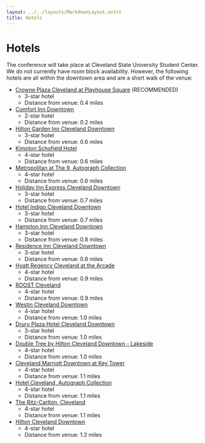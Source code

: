 ```yaml
---
layout: ../../layouts/MarkdownLayout.astro
title: Hotels
---
```


# Hotels

The conference will take place at Cleveland State University Student Center. We do not currently have room block availability. However, the following hotels are all within the downtown area and are a short walk of the venue:

- [Crowne Plaza Cleveland at Playhouse Square](https://www.ihg.com/crowneplaza/hotels/us/en/cleveland/cleps/hoteldetail) (RECOMMENDED)
  - 3-star hotel
  - Distance from venue: 0.4 miles
- [Comfort Inn Downtown](https://www.choicehotels.com/ohio/cleveland/comfort-inn-hotels/oh167)
  - 2-star hotel
  - Distance from venue: 0.2 miles
- [Hilton Garden Inn Cleveland Downtown](https://www.hilton.com/en/hotels/clegwgi-hilton-garden-inn-cleveland-downtown/)
  - 3-star hotel
  - Distance from venue: 0.6 miles
- [Kimpton Schofield Hotel](https://www.theschofieldhotel.com/)
  - 4-star hotel
  - Distance from venue: 0.6 miles
- [Metropolitan at The 9, Autograph Collection](https://www.marriott.com/en-us/hotels/cleak-metropolitan-at-the-9-autograph-collection/overview/)
  - 4-star hotel
  - Distance from venue: 0.6 miles
- [Holiday Inn Express Cleveland Downtown](https://www.ihg.com/holidayinnexpress/hotels/us/en/cleveland/cleoh/hoteldetail)
  - 3-star hotel
  - Distance from venue: 0.7 miles
- [Hotel Indigo Cleveland Downtown](https://www.ihg.com/hotelindigo/hotels/us/en/cleveland/clehr/hoteldetail)
  - 3-star hotel
  - Distance from venue: 0.7 miles
- [Hampton Inn Cleveland Downtown](https://www.hilton.com/en/hotels/cledthx-hampton-cleveland-downtown/)
  - 3-star hotel
  - Distance from venue: 0.8 miles
- [Residence Inn Cleveland Downtown](https://www.marriott.com/en-us/hotels/cleri-residence-inn-cleveland-downtown/overview/)
  - 3-star hotel
  - Distance from venue: 0.8 miles
- [Hyatt Regency Cleveland at the Arcade](https://www.hyatt.com/hyatt-regency/en-US/clerc-hyatt-regency-cleveland-at-the-arcade)
  - 4-star hotel
  - Distance from venue: 0.9 miles
- [ROOST Cleveland](https://www.myroost.com/extended-stay-hotel-cleveland-ohio)
  - 4-star hotel
  - Distance from venue: 0.9 miles
- [Westin Cleveland Downtown](https://www.marriott.com/en-us/hotels/clewi-the-westin-cleveland-downtown/)
  - 4-star hotel
  - Distance from venue: 1.0 miles
- [Drury Plaza Hotel Cleveland Downtown](https://www.druryhotels.com/locations/cleveland-oh/drury-plaza-hotel-cleveland-downtown)
  - 3-star hotel
  - Distance from venue: 1.0 miles
- [Double Tree by Hilton Cleveland Downtown - Lakeside](https://www.hilton.com/en/hotels/clelsdt-doubletree-cleveland-downtown-lakeside/)
  - 4-star hotel
  - Distance from venue: 1.0 miles
- [Cleveland Marriott Downtown at Key Tower](https://www.marriott.com/en-us/hotels/clesc-cleveland-marriott-downtown-at-key-tower/)
  - 4-star hotel
  - Distance from venue: 1.1 miles
- [Hotel Cleveland, Autograph Collection](https://www.marriott.com/en-us/hotels/cledk-hotel-cleveland-autograph-collection/overview/)
  - 4-star hotel
  - Distance from venue: 1.1 miles
- [The Ritz-Carlton, Cleveland](https://www.ritzcarlton.com/en/hotels/clerz-the-ritz-carlton-cleveland/overview/)
  - 4-star hotel
  - Distance from venue: 1.1 miles
- [Hilton Cleveland Downtown](https://www.hilton.com/en/hotels/cledohh-hilton-cleveland-downtown/)
  - 4-star hotel
  - Distance from venue: 1.2 miles
